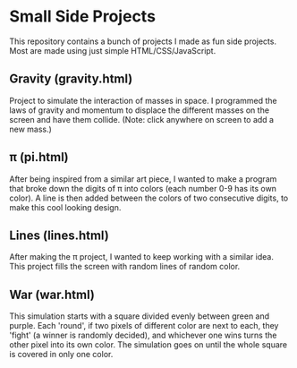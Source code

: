 # Small Side Projects

This repository contains a bunch of projects I made as fun side projects. Most are made using just simple HTML/CSS/JavaScript.

## Gravity (gravity.html)

Project to simulate the interaction of masses in space. I programmed the laws of gravity and momentum to displace the different masses on the screen and have them collide. (Note: click anywhere on screen to add a new mass.)

## π (pi.html)

After being inspired from a similar art piece, I wanted to make a program that broke down the digits of π into colors (each number 0-9 has its own color). A line is then added between the colors of two consecutive digits, to make this cool looking design.

## Lines (lines.html)

After making the π project, I wanted to keep working with a similar idea. This project fills the screen with random lines of random color.

## War (war.html)

This simulation starts with a square divided evenly between green and purple. Each 'round', if two pixels of different color are next to each, they 'fight' (a winner is randomly decided), and whichever one wins turns the other pixel into its own color. The simulation goes on until the whole square is covered in only one color.
